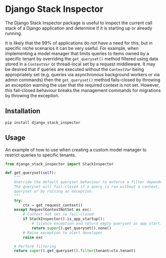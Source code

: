 # Django Stack Inspector

The Django Stack Inspector package is useful to inspect the current call stack of a Django application and determine if it is starting up or already running.

It is likely that the 99% of applications do not have a need for this, but in specific niche scenarios it can be very useful. For example, when implementing a model manager that limits queries to items owned by a specific tenant by overriding the `get_queryset()` method filtered using data stored in a `ContextVar` or thread-local set by a request middleware. It may be desired that if queries are executed without the `ContextVar` being appropriately set (e.g. queries via asynchronous background workers or via admin commands) then the `get_queryset()` method fails-closed by throwing an exception warning the user that the required context is not set. However, this fail-closed behaviour breaks the management commands for migrations by throwing the exception. 

## Installation

`pip install django_stack_inspector`

## Usage

An example of how to use when creating a custom model manager to restrict queries to specific tenants.


```python
from django_stack_inspector import StackInspector

def get_queryset(self):
    """
    Override the default queryset behaviour to enforce a filter dependent on the tenant context
    The queryset will fail-closed if a query is ran without a context, either by returning no results in the
    queryset or by raising an exception.
    """
    try:
        ctx = get_request_context()
    except RequestContextNotSet as exc:
        # Context not set so fail-closed
        if StackInspector().is_app_startup():
            # Silence exception and return empty queryset as app starting (i.e. is a management command)
            return super().get_queryset().none()
        # Raise exception to alert developer
        raise exc

    # Perform filtering
    return super().get_queryset().filter(tenant=ctx.tenant)
```

